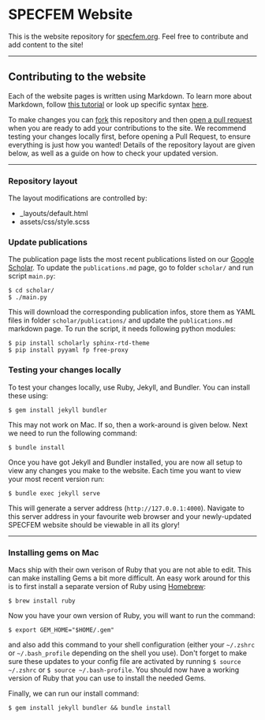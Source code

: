 # SPECFEM Website

This is the website repository for [specfem.org](https://specfem.org).
Feel free to contribute and add content to the site!


---
## Contributing to the website

Each of the website pages is written using Markdown. To learn more about Markdown, follow [this tutorial](https://www.markdowntutorial.com/) or look up specific syntax [here](https://www.markdownguide.org/basic-syntax/).

To make changes you can [fork](https://docs.github.com/en/get-started/quickstart/fork-a-repo) this repository and then [open a pull request](https://docs.github.com/en/pull-requests/collaborating-with-pull-requests/proposing-changes-to-your-work-with-pull-requests/creating-a-pull-request) when you are ready to add your contributions to the site. We recommend testing your changes locally first, before opening a Pull Request, to ensure everything is just how you wanted! Details of the repository layout are given below, as well as a guide on how to check your updated version.



---
### Repository layout
The layout modifications are controlled by:
- _layouts/default.html
- assets/css/style.scss


### Update publications
The publication page lists the most recent publications listed on our
[Google Scholar](https://scholar.google.com/citations?hl=en&user=bvjzHdUAAAAJ&view_op=list_works&sortby=pubdate).
To update the `publications.md` page, go to folder `scholar/` and run script `main.py`:
```
$ cd scholar/
$ ./main.py
```

This will download the corresponding publication infos, store them as YAML files in folder `scholar/publications/` and update the `publications.md` markdown page.
To run the script, it needs following python modules:
```
$ pip install scholarly sphinx-rtd-theme
$ pip install pyyaml fp free-proxy
```


### Testing your changes locally
To test your changes locally, use Ruby, Jekyll, and Bundler. You can install these using:
```
$ gem install jekyll bundler
```
This may not work on Mac. If so, then a work-around is given below. Next we need to run the following command:
```
$ bundle install
```

Once you have got Jekyll and Bundler installed, you are now all setup to view any changes you make to the website.
Each time you want to view your most recent version run:
```
$ bundle exec jekyll serve
```
This will generate a server address (`http://127.0.0.1:4000`).
Navigate to this server address in your favourite web browser and your newly-updated SPECFEM website should be viewable in all its glory!




---
### Installing gems on Mac
Macs ship with their own verison of Ruby that you are not able to edit. This can make installing Gems a bit more difficult.
An easy work around for this is to first install a separate version of Ruby using [Homebrew](https://brew.sh/):
```
$ brew install ruby
```

Now you have your own version of Ruby, you will want to run the command:
```
$ export GEM_HOME="$HOME/.gem"
```
and also add this command to your shell configuration (either your `~/.zshrc` or `~/.bash_profile` depending on the shell you use).
Don't forget to make sure these updates to your config file are activated by running `$ source ~/.zshrc` or  `$ source ~/.bash-profile`.
You should now have a working version of Ruby that you can use to install the needed Gems.

Finally, we can run our install command:
```
$ gem install jekyll bundler && bundle install
```

